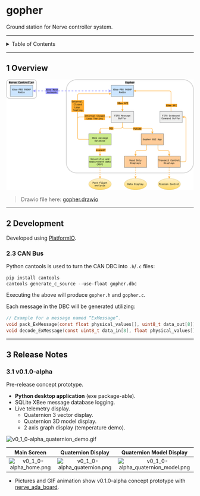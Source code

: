 # gopher

Ground station for Nerve controller system.

---

<details markdown="1">
  <summary>Table of Contents</summary>

<!-- TOC -->
- [gopher](#gopher)
  - [1 Overview](#1-overview)
  - [2 Development](#2-development)
    - [2.3 CAN Bus](#23-can-bus)
  - [3 Release Notes](#3-release-notes)
    - [3.1 v0.1.0-alpha](#31-v010-alpha)
<!-- TOC -->

</details>

---

## 1 Overview

![gopher.drawio.png](docs/gopher.drawio.png)

> Drawio file here: [gopher.drawio](docs/gopher.drawio)

---

## 2 Development

Developed using [PlatformIO](https://platformio.org/).

### 2.3 CAN Bus

Python cantools is used to turn the CAN DBC into `.h`/`.c` files:

```shell
pip install cantools
cantools generate_c_source --use-float gopher.dbc
```

Executing the above will produce `gopher.h` and `gopher.c`.

Each message in the DBC will be generated utilizing:

```c
// Example for a message named “ExMessage”.
void pack_ExMessage(const float physical_values[], uint8_t data_out[8]);
void decode_ExMessage(const uint8_t data_in[8], float physical_values[]);
```

---

## 3 Release Notes

### 3.1 v0.1.0-alpha

Pre-release concept prototype.

- **Python desktop application** (exe package-able).
- SQLite XBee message database logging.
- Live telemetry display.
    - Quaternion 3 vector display.
    - Quaternion 3D model display.
    - 2 axis graph display (temperature demo).

![v0_1_0-alpha_quaternion_demo.gif](docs/pictures/v0_1_0-alpha_quaternion_demo.gif)

|                          Main Screen                          |                            Quaternion Display                             |                               Quaternion Model Display                                |
|:-------------------------------------------------------------:|:-------------------------------------------------------------------------:|:-------------------------------------------------------------------------------------:|
| ![v0_1_0-alpha_home.png](docs/pictures/v0_1_0-alpha_home.png) | ![v0_1_0-alpha_quaternion.png](docs/pictures/v0_1_0-alpha_quaternion.png) | ![v0_1_0-alpha_quaternion_model.png](docs/pictures/v0_1_0-alpha_quaternion_model.png) |

- Pictures and GIF animation show v0.1.0-alpha concept prototype with
  [nerve_ada_board](https://github.com/danielljeon/nerve_ada_board).
